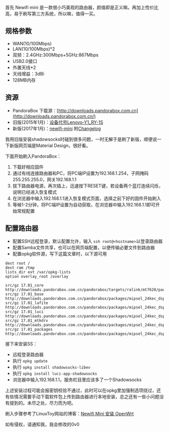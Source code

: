 
首先 Newifi mini 是一款很小巧美观的路由器，颜值即是正义嘛。再加上性价比高，易于刷写第三方系统，所以嘛，值得一买。

## 规格参数

- WAN(10/100Mbps)
- LAN(10/100Mbps)\*2
- 双频：2.4GHz:300Mbps+5GHz:867Mbps
- USB2.0接口
- 外置天线\*2
- 天线增益：3dBi
- 128MB内存

<!-- more -->

## 资源

- PandoraBox 下载源：[http://downloads.pandorabox.com.cn](http://downloads.pandorabox.com.cn/)
- 旧版(2015年1月)：[设备代号Lenovo-Y1_RY-1S](http://downloads.pandorabox.com.cn/pandorabox/Lenovo-Y1_RY-1S/)
- 新版(2017年1月)：[newifi-mini](http://downloads.pandorabox.com.cn/pandorabox-16-10-stable/targets/ralink/mt7620/PandoraBox-ralink-mt7620-newifi-mini-2017-01-03-git-6c24a7a-squashfs-sysupgrade.bin) 附[Changelog](http://downloads.pandorabox.com.cn/pandorabox-16-10-stable/changelog-16.10-stable.txt)

我用旧版安装shadowsocks时碰到很多问题，一时无解于是刷了新版，顺便说一下新版网页端是Material Design，很好看。

下面开始刷入PandoraBox：

1. 下载好相应固件
2. 通过有线连接路由器和PC，将PC端IP设置为192.168.1.254，子网掩码255.255.255.0，网关192.168.1.1
3. 拔下路由器电源，再次插上，迅速按下RESET键，若设备两个蓝灯连续闪烁，说明已经进入恢复模式
4. 在浏览器中输入192.168.1.1进入恢复模式页面，选择之前下好的固件开始刷入
5. 等候1-2分钟，将PC端IP设置为自动获取，在浏览器中输入192.168.1.1即可开始常规配置

## 配置路由器

- 配置SSH远程登录，默认配置允许，输入 `ssh root@<hostname>`以登录路由器
- 配置Samba文件共享，也可以在网页端配置，以便传输必要文件到路由器
- 配置opkg软件源，写下这篇文章时，以下源可用
```
dest root /
dest ram /tmp
lists_dir ext /var/opkg-lists
option overlay_root /overlay

src/gz 17.01_core http://downloads.pandorabox.com.cn/pandorabox/targets/ralink/mt7620/packages
src/gz 17.01_base http://downloads.pandorabox.com.cn/pandorabox/packages/mipsel_24kec_dsp/base
src/gz 17.01_lafite http://downloads.pandorabox.com.cn/pandorabox/packages/mipsel_24kec_dsp/lafite
src/gz 17.01_luci http://downloads.pandorabox.com.cn/pandorabox/packages/mipsel_24kec_dsp/luci
src/gz 17.01_mtkdrv http://downloads.pandorabox.com.cn/pandorabox/packages/mipsel_24kec_dsp/mtkdrv
src/gz 17.01_packages http://downloads.pandorabox.com.cn/pandorabox/packages/mipsel_24kec_dsp/packages
```

接下来安装SS：

- 远程登录路由器
- 执行 `opkg update`
- 执行 `opkg install shadowsocks-libev`
- 执行 `opkg install luci-app-shadowsocks`
- 浏览器中输入192.168.1.1，服务栏目里应该多了一个Shadowsocks

上述安装过程可能会报密钥校验不通过，此时可以在opkg里加强制选项绕过，还有些情况需要手动下载软件包上传到路由器进行本地安装，总之还有一些小问题没有提到的。未尽之处，尽力而为吧。

刷入步骤参考了LinuxToy网站的博客：[Newifi Mini 安装 OpenWrt](https://linuxtoy.org/archives/install-openwrt-on-newifi-mini.html)

如有侵权，请通知我，我会修改的0v0
